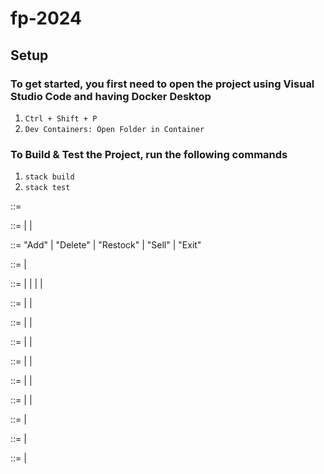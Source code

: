 # fp-2024

## Setup

### To get started, you first need to open the project using Visual Studio Code and having Docker Desktop
1. `Ctrl + Shift + P`
2. `Dev Containers: Open Folder in Container`

### To Build & Test the Project, run the following commands
1. `stack build`
2. `stack test`


<GroceryStore> ::= <Storage> <FoodItems> <Beverages> <HouseholdSupplies>

<Item> ::= <FoodItems> | <Beverages> | <HouseholdSupplies>

<Programme> ::= "Add" <Storage> <Item> | "Delete" <Storage> <Item> | "Restock" <Storage> <Item> | "Sell" <Item> | "Exit"

<Storage> ::= <FoodItems> | <Storage> <Item>

<FoodItems> ::= <Fruits> | <Vegetables> | <Grains> | <Dairy> | <Meats>

<Fruits> ::= <Apples> | <Bananas> | <Oranges>

<Vegetables> ::= <Carrots> | <Potatoes> | <Spinach>

<Grains> ::= <Rice> | <Bread> | <Pasta>

<Dairy> ::= <Milk> | <Cheese> | <Yogurt>

<Meats> ::= <Chicken> | <Beef> | <Fish>

<Beverages> ::= <Soda> | <Juice> | <Water>

<HouseholdSupplies> ::= <CleaningProducts> | <PaperGoods>

<CleaningProducts> ::= <Detergent> | <Soap>

<PaperGoods> ::= <PaperTowels> | <ToiletPaper>
